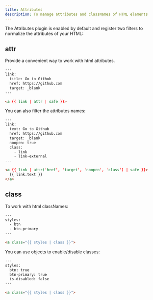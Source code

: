 ```yaml
---
title: Attributes
description: To manage attributes and classNames of HTML elements
---
```


The Attributes plugin is enabled by default and register two filters to
normalize the attributes of your HTML:

## attr

Provide a convenient way to work with html attributes.

```html
---
link:
  title: Go to Github
  href: https://github.com
  target: _blank
---

<a {{ link | attr | safe }}>
```

You can also filter the attributes names:

```html
---
link:
  text: Go to Github
  href: https://github.com
  target: _blank
  noopen: true
  class:
    - link
    - link-external
---

<a {{ link | attr('href', 'target', 'noopen', 'class') | safe }}>
  {{ link.text }}
</a>
```

## class

To work with html classNames:

```html
---
styles:
  - btn
  - btn-primary
---

<a class="{{ styles | class }}">
```

You can use objects to enable/disable classes:

```html
---
styles:
  btn: true
  btn-primary: true
  is-disabled: false
---

<a class="{{ styles | class }}">
```
